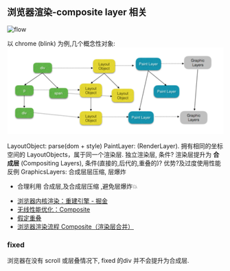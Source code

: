 


## 浏览器渲染-composite layer 相关

![flow](https://developers.google.com/web/fundamentals/performance/rendering/images/stick-to-compositor-only-properties-and-manage-layer-count/frame-no-layout-paint.jpg?hl=zh-cn)

以 chrome (blink) 为例,几个概念性对象:
![](2018-10-11-14-29-14.png)

LayoutObject: parse(dom + style)
PaintLayer: (RenderLayer). 拥有相同的坐标空间的 LayoutObjects，属于同一个渲染层.
         独立渲染层, 条件?
         渲染层提升为 **合成层** (Compositing Layers), 条件(直接的,后代的,重叠的)? 优势?及过度使用性能反例
GraphicsLayers:
         合成层层压缩, 层爆炸



* 合理利用 合成层,及合成层压缩 ,避免层爆炸💥

- [ 浏览器内核渲染：重建引擎 - 掘金](https://juejin.im/post/5bbaa7da6fb9a05d3761aafe?utm_medium=fe&utm_source=weixinqun)
- [无线性能优化：Composite](http://taobaofed.org/blog/2016/04/25/performance-composite/)
- [假定重叠](https://github.com/yoution/AssumedOverlap)
- [浏览器渲染流程 Composite（渲染层合并） ](https://segmentfault.com/a/1190000014520786)


### fixed

浏览器在没有 scroll 或层叠情况下, fixed 的div 并不会提升为合成层.
